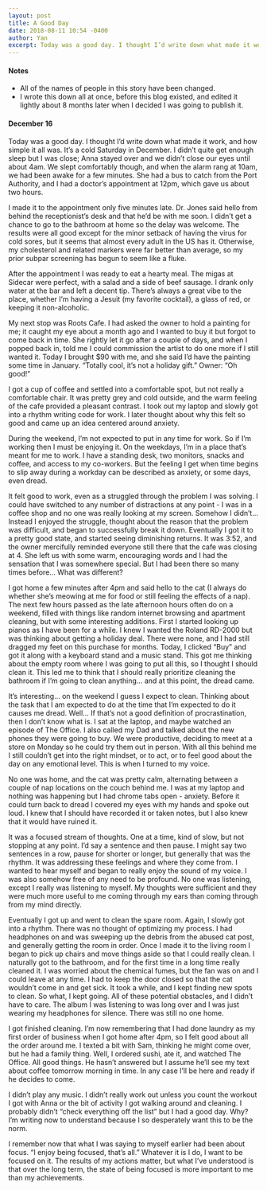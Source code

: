 ```yaml
---
layout: post
title: A Good Day
date: 2018-08-11 10:54 -0400
author: Yan
excerpt: Today was a good day. I thought I’d write down what made it work, and how simple it all was. It’s a cold Saturday in December. I didn’t quite get enough sleep but I was close...
---
```


<h4>Notes</h4>

- All of the names of people in this story have been changed.
- I wrote this down all at once, before this blog existed, and edited it lightly about 8 months later when I decided I was going to publish it.

<h4>December 16</h4>

Today was a good day. I thought I’d write down what made it work, and how simple it all was. It’s a cold Saturday in December. I didn’t quite get enough sleep but I was close; Anna stayed over and we didn’t close our eyes until about 4am. We slept comfortably though, and when the alarm rang at 10am, we had been awake for a few minutes. She had a bus to catch from the Port Authority, and I had a doctor’s appointment at 12pm, which gave us about two hours. 

I made it to the appointment only five minutes late. Dr. Jones said hello from behind the receptionist’s desk and that he’d be with me soon. I didn’t get a chance to go to the bathroom at home so the delay was welcome. The results were all good except for the minor setback of having the virus for cold sores, but it seems that almost every adult in the US has it. Otherwise, my cholesterol and related markers were far better than average, so my prior subpar screening has begun to seem like a fluke.

After the appointment I was ready to eat a hearty meal. The migas at Sidecar were perfect, with a salad and a side of beef sausage. I drank only water at the bar and left a decent tip. There’s always a great vibe to the place, whether I’m having a Jesuit (my favorite cocktail), a glass of red, or keeping it non-alcoholic. 

My next stop was Roots Cafe. I had asked the owner to hold a painting for me; it caught my eye about a month ago and I wanted to buy it but forgot to come back in time. She rightly let it go after a couple of days, and when I popped back in, told me I could commission the artist to do one more if I still wanted it. Today I brought $90 with me, and she said I’d have the painting some time in January. “Totally cool, it’s not a holiday gift.” Owner: “Oh good!”

I got a cup of coffee and settled into a comfortable spot, but not really a comfortable chair. It was pretty grey and cold outside, and the warm feeling of the cafe provided a pleasant contrast. I took out my laptop and slowly got into a rhythm writing code for work. I later thought about why this felt so good and came up an idea centered around anxiety.

During the weekend, I’m not expected to put in any time for work. So if I’m working then I must be enjoying it. On the weekdays, I’m in a place that’s meant for me to work. I have a standing desk, two monitors, snacks and coffee, and access to my co-workers. But the feeling I get when time begins to slip away during a workday can be described as anxiety, or some days, even dread.

It felt good to work, even as a struggled through the problem I was solving. I could have switched to any number of distractions at any point - I was in a coffee shop and no one was really looking at my screen. Somehow I didn’t… Instead I enjoyed the struggle, thought about the reason that the problem was difficult, and began to successfully break it down. Eventually I got it to a pretty good state, and started seeing diminishing returns. It was 3:52, and the owner mercifully reminded everyone still there that the cafe was closing at 4. She left us with some warm, encouraging words and I had the sensation that I was somewhere special. But I had been there so many times before… What was different?

I got home a few minutes after 4pm and said hello to the cat (I always do whether she’s meowing at me for food or still feeling the effects of a nap). The next few hours passed as the late afternoon hours often do on a weekend, filled with things like random internet browsing and apartment cleaning, but with some interesting additions. First I started looking up pianos as I have been for a while. I knew I wanted the Roland RD-2000 but was thinking about getting a holiday deal. There were none, and I had still dragged my feet on this purchase for months. Today, I clicked “Buy” and got it along with a keyboard stand and a music stand. This got me thinking about the empty room where I was going to put all this, so I thought I should clean it. This led me to think that I should really prioritize cleaning the bathroom if I’m going to clean anything... and at this point, the dread came.

It’s interesting… on the weekend I guess I expect to clean. Thinking about the task that I am expected to do at the time that I’m expected to do it causes me dread. Well… If that’s not a good definition of procrastination, then I don’t know what is. I sat at the laptop, and maybe watched an episode of The Office. I also called my Dad and talked about the new phones they were going to buy. We were productive, deciding to meet at a store on Monday so he could try them out in person. With all this behind me I still couldn’t get into the right mindset, or to act, or to feel good about the day on any emotional level. This is when I turned to my voice.

No one was home, and the cat was pretty calm, alternating between a couple of nap locations on the couch behind me. I was at my laptop and nothing was happening but I had chrome tabs open - anxiety. Before it could turn back to dread I covered my eyes with my hands and spoke out loud. I knew that I should have recorded it or taken notes, but I also knew that it would have ruined it.

It was a focused stream of thoughts. One at a time, kind of slow, but not stopping at any point. I’d say a sentence and then pause. I might say two sentences in a row, pause for shorter or longer, but generally that was the rhythm. It was addressing these feelings and where they come from. I wanted to hear myself and began to really enjoy the sound of my voice. I was also somehow free of any need to be profound. No one was listening, except I really was listening to myself. My thoughts were sufficient and they were much more useful to me coming through my ears than coming through from my mind directly.

Eventually I got up and went to clean the spare room. Again, I slowly got into a rhythm. There was no thought of optimizing my process. I had headphones on and was sweeping up the debris from the abused cat post, and generally getting the room in order. Once I made it to the living room I began to pick up chairs and move things aside so that I could really clean. I naturally got to the bathroom, and for the first time in a long time really cleaned it. I was worried about the chemical fumes, but the fan was on and I could leave at any time. I had to keep the door closed so that the cat wouldn’t come in and get sick. It took a while, and I kept finding new spots to clean. So what, I kept going. All of these potential obstacles, and I didn’t have to care. The album I was listening to was long over and I was just wearing my headphones for silence. There was still no one home.

I got finished cleaning. I’m now remembering that I had done laundry as my first order of business when I got home after 4pm, so I felt good about all the order around me. I texted a bit with Sam, thinking he might come over, but he had a family thing. Well, I ordered sushi, ate it, and watched The Office. All good things. He hasn’t answered but I assume he’ll see my text about coffee tomorrow morning in time. In any case I’ll be here and ready if he decides to come.

I didn’t play any music. I didn’t really work out unless you count the workout I got with Anna or the bit of activity I got walking around and cleaning. I probably didn’t “check everything off the list” but I had a good day. Why? I’m writing now to understand because I so desperately want this to be the norm.

I remember now that what I was saying to myself earlier had been about focus. “I enjoy being focused, that’s all.” Whatever it is I do, I want to be focused on it. The results of my actions matter, but what I’ve understood is that over the long term, the state of being focused is more important to me than my achievements.